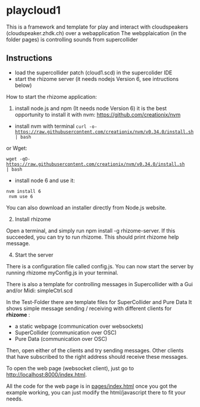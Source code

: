 # playcloud1

This is a framework and template for play and interact with cloudspeakers (cloudspeaker.zhdk.ch) over a webapplication
The webpplaication (in the folder pages) is controlling sounds from supercollider

Instructions
--------------

- load the supercollider patch (cloud1.scd) in the supercolider IDE
- start the rhizome server (it needs nodejs Version 6, see intructions below)





How to start the rhizome application:

1. install node.js and npm (It needs node Version 6) 
it is the best opportunity to install it with nvm: https://github.com/creationix/nvm
- install nvm with terminal
<code>curl -o- https://raw.githubusercontent.com/creationix/nvm/v0.34.0/install.sh | bash</code>

or Wget:

<code>wget -qO- https://raw.githubusercontent.com/creationix/nvm/v0.34.0/install.sh | bash</code>

- install node 6 and use it:

<code>nvm install 6<br/>
	nvm use 6</code>
	
You can also download an installer directly from Node.js website.

2) Install rhizome

Open a terminal, and simply run npm install -g rhizome-server. If this succeeded, you can try to run rhizome. This should print rhizome help message.

4) Start the server

There is a configuration file called config.js. You can now start the server by running rhizome myConfig.js in your terminal.

There is also a template for controlling messages in Supercollider with a Gui and/or Midi:
simpleCtrl.scd
	

In the Test-Folder there are template files for SuperCollider and Pure Data
It shows simple message sending / receiving with different clients for **rhizome** :

- a static webpage (communication over websockets)
- SuperCollider (communication over OSC)
- Pure Data (communication over OSC)



Then, open either of the clients and try sending messages. Other clients that have subscribed to the right address should receive these messages.

To open the web page (websocket client), just go to [http://localhost:8000/index.html](http://localhost:8000/index.html).

All the code for the web page is in [pages/index.html](https://github.com/sebpiq/rhizome/blob/master/examples/base/pages/index.html) once you got the example working, you can just modify the html/javascript there to fit your needs.
